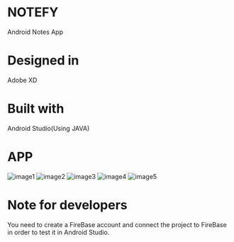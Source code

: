 # NOTEFY
Android Notes App

# Designed in
Adobe XD
# Built with
Android Studio(Using JAVA)
# APP
![image1](https://user-images.githubusercontent.com/63808921/137790183-1193b052-86fa-4e59-a26b-1cc2456adcec.jpg)
![image2](https://user-images.githubusercontent.com/63808921/137790185-d702f00c-428c-4a52-bbd1-d2b09e1bd0da.jpg)
![image3](https://user-images.githubusercontent.com/63808921/137790187-387966ab-bfd9-4cea-9423-646a2fe02234.jpg)
![image4](https://user-images.githubusercontent.com/63808921/137790190-50e8f384-96cf-4c78-a596-13680e7a76fa.jpg)
![image5](https://user-images.githubusercontent.com/63808921/137790192-f5276920-4df0-40a8-8153-5a2361306ee3.jpg)

# Note for developers
You need to create a FireBase account and connect the project to FireBase in order to test it in Android Studio.

